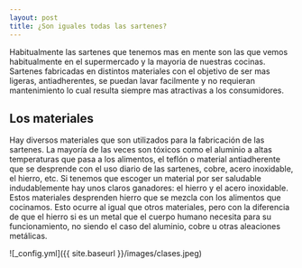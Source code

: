 ```yaml
---
layout: post
title: ¿Son iguales todas las sartenes?
---
```

Habitualmente las sartenes que tenemos mas en mente son las que vemos habitualmente en el supermercado y la mayoria de nuestras cocinas. Sartenes fabricadas en distintos materiales con el objetivo de ser mas ligeras, antiadherentes, se puedan lavar facilmente y no requieran mantenimiento lo cual resulta siempre mas atractivas a los consumidores.

## Los materiales

Hay diversos materiales que son utilizados para la fabricación de las sartenes. La mayoría de las veces son tóxicos como el aluminio a altas temperaturas que pasa a los alimentos, el teflón o material antiadherente que se desprende con el uso diario de las sartenes, cobre, acero inoxidable, el hierro, etc. 
Si tenemos que escoger un material por ser saludable indudablemente hay unos claros ganadores: el hierro y el acero inoxidable. Estos materiales desprenden hierro que se mezcla con los alimentos que cocinamos. Esto ocurre al igual que otros materiales, pero con la diferencia de que el hierro si es un metal que el cuerpo humano necesita para su funcionamiento, no siendo el caso del aluminio, cobre u otras aleaciones metálicas.

![_config.yml]({{ site.baseurl }}/images/clases.jpeg)


